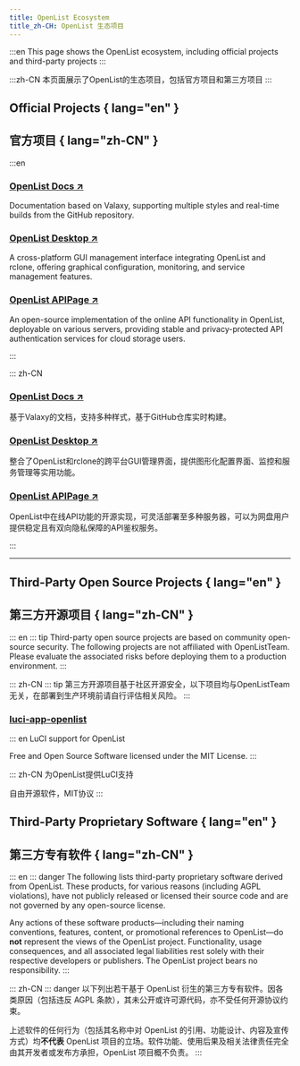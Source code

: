 ```yaml
---
title: OpenList Ecosystem
title_zh-CH: OpenList 生态项目
---
```


:::en
This page shows the OpenList ecosystem, including official projects and third-party projects
:::

:::zh-CN
本页面展示了OpenList的生态项目，包括官方项目和第三方项目
:::

## Official Projects { lang="en" }

## 官方项目 { lang="zh-CN" }

:::en

### [OpenList Docs ↗](./ecosystem/offical_docs)

Documentation based on Valaxy, supporting multiple styles and real-time builds from the GitHub repository.

### [OpenList Desktop ↗](./ecosystem/offical_desktop)

A cross-platform GUI management interface integrating OpenList and rclone, offering graphical configuration, monitoring, and service management features.

### [OpenList APIPage ↗](./ecosystem/offical_APIpage)

An open-source implementation of the online API functionality in OpenList, deployable on various servers, providing stable and privacy-protected API authentication services for cloud storage users.

:::

::: zh-CN

### [OpenList Docs ↗](./ecosystem/offical_docs)

基于Valaxy的文档，支持多种样式，基于GitHub仓库实时构建。

### [OpenList Desktop ↗](./ecosystem/offical_desktop)

整合了OpenList和rclone的跨平台GUI管理界面，提供图形化配置界面、监控和服务管理等实用功能。

### [OpenList APIPage ↗](./ecosystem/offical_APIpage)

OpenList中在线API功能的开源实现，可灵活部署至多种服务器，可以为网盘用户提供稳定且有双向隐私保障的API鉴权服务。

:::

---

## Third-Party Open Source Projects { lang="en" }

## 第三方开源项目 { lang="zh-CN" }

::: en
::: tip
Third-party open source projects are based on community open-source security. The following projects are not affiliated with OpenListTeam. Please evaluate the associated risks before deploying them to a production environment.
:::

::: zh-CN
::: tip
第三方开源项目基于社区开源安全，以下项目均与OpenListTeam无关，在部署到生产环境前请自行评估相关风险。
:::

### [luci-app-openlist](https://github.com/sbwml/luci-app-openlist)

::: en
LuCI support for OpenList

Free and Open Source Software licensed under the MIT License.
:::

::: zh-CN
为OpenList提供LuCI支持

自由开源软件，MIT协议
:::

## Third-Party Proprietary Software { lang="en" }

## 第三方专有软件 { lang="zh-CN" }

::: en
::: danger
The following lists third-party proprietary software derived from OpenList. These products, for various reasons (including AGPL violations), have not publicly released or licensed their source code and are not governed by any open-source license.

Any actions of these software products—including their naming conventions, features, content, or promotional references to OpenList—do **not** represent the views of the OpenList project. Functionality, usage consequences, and all associated legal liabilities rest solely with their respective developers or publishers. The OpenList project bears no responsibility.
:::

::: zh-CN
::: danger
以下列出若干基于 OpenList 衍生的第三方专有软件。因各类原因（包括违反 AGPL 条款），其未公开或许可源代码，亦不受任何开源协议约束。

上述软件的任何行为（包括其名称中对 OpenList 的引用、功能设计、内容及宣传方式）均**不代表** OpenList 项目的立场。软件功能、使用后果及相关法律责任完全由其开发者或发布方承担，OpenList 项目概不负责。
:::
